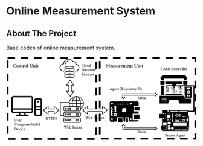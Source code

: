 # Online Measurement System

<!-- ABOUT THE PROJECT -->
## About The Project

Base codes of online measurement system.


![Online Measurement System Schema](/images_of_system/overview_of_system.png "Online Measurement System Schema")
